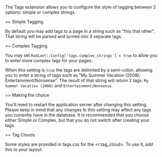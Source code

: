 The Tags extension allows you to configure the style of tagging between 2 options: 
simple or complex strings.

== Simple Tagging

By default you may add tags to a page in a string such as "this that other". That string 
will be parsed and turned into 3 separate tags.

== Complex Tagging

You may set `Radiant::Config['tags.complex_strings'] = true` to allow you to enter more 
complex tags for your pages.

When this setting is `true` the tags are delimited by a semi-colon, allowing you to enter 
a string of tags such as "My Summer Vacation (2008); Entertainment/Nonsense". The result of that string 
will return 2 tags: `My Summer Vacation (2008)` and `Entertainment/Nonsense`

== Making the choice

You'll need to restart the application server after changing this setting. Please keep in
mind that any changes to this setting may affect any tags you currently have in the database.
It is recommended that you choose either Simple or Complex, but that you do not switch 
after creating your tags.

== Tag Clouds

Some styles are provided in tags.css for the <r:tag_cloud>. To use it, add this to your layout:
    <link rel="stylesheet" type="text/css" href="/stylesheets/tags.css" />